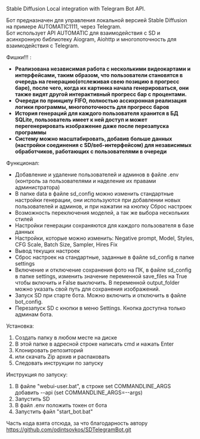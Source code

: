 Stable Diffusion Local integration with Telegram Bot API.

Бот предназначен для управления локальной версией Stable Diffusion на примере AUTOMATIC1111,
через Telegram.\
Бот использует API AUTOMATIC для взаимодействия с SD и асинхронную библиотеку Aiogram, Aiohttp и многопоточность
для взаимодействия с Telegram.

Фишки!!! : 
- **Реализована независимая работа с несколькими видеокартами и интерфейсами, таким образом, что пользователи становятся в очередь на генерацию(отслеживая свею позицию в прогресс баре), после чего, когда их картинка начала генерироваться, они также видят другой интерактивный прогресс бар с процентами.**
- **Очереди по принципу FIFO, полностью ассихронная реализация логики программы, многопоточность для прогресс баров**
- **История генераций для каждого пользователя хранится в БД SQLite, пользователь имеет к ней доступ и может перегенерировать изображение даже после перезапуска программы**
- **Систему можно масштабировать, добавив больше данных (настройки соединения с SD/веб-интерфейсом) для независимых обработчиков, работающих с пользователями в очереди**




Функционал:
- Добавление и удаление пользователей и админов в файле .env (контроль за пользователями и наделение их правами администратора)
- В папке data в файле sd_config можно изменить стандартные настройки генерации, они используются при добавлении новых пользователей и админов, и при нажатии на кнопку Сброс настроек
- Возможность переключения моделей, а так же выбора нескольких стилей
- Настройки генерации сохраняются для каждого пользователя в базе данных
- Настройки, которые можно изменить: Negative prompt, Model, Styles, CFG Scale, Batch Size, Sampler, Hires Fix
- Вывод текущих настроек
- Сброс настроек на стандартные, заданные в файле sd_config в папке settings
- Включение и отключение сохранения фото на ПК, в файле sd_config в папке settings, изменить значение переменной save_files на True чтобы включить и False выключить. В переменной output_folder можно указать свой путь для сохранения изображений.
- Запуск SD при старте бота. Можно включить и отключить в файле bot_config.
- Перезапуск SD с кнопки в меню Settings. Кнопка доступна только админам бота.

  
Установка:
1. Создать папку в любом месте на диске
2. В этой папке в адресной строке написать cmd и нажать Enter
3. Клонировать репозиторий
4. или скачать Zip архив и распаковать
5. Следовать инструкции по запуску

Инструкция по запуску:
1. В файле "webui-user.bat", в строке set COMMANDLINE_ARGS добавить --api (set COMMANDLINE_ARGS=--args)
2. Запустить SD
3. В файл .env положить токен от бота
4. Запустить файл "start_bot.bat"

Часть кода взята отсюда, за что благодарность автору
https://github.com/odintsovkos/SDTelegramBot.git
